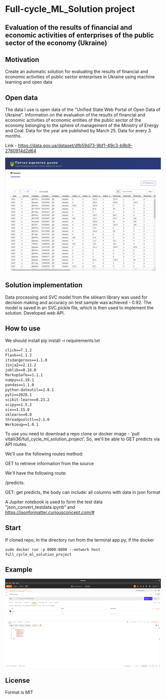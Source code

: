 # Full-cycle_ML_Solution project
## Evaluation of the results of financial and economic activities of enterprises of the public sector of the economy (Ukraine)

## Motivation
Create an automatic solution for evaluating the results of financial and economic
activities of public sector enterprises in Ukraine using machine learning and open
data

## Open data


The data I use is open data of the "Unified State Web Portal of Open Data of Ukraine".
Information on the evaluation of the results of financial and economic activities of 
economic entities of the public sector of the economy belonging to the sphere of 
management of the Ministry of Energy and Coal. Data for the year are published by
March 25. Data for every 3 months.    

Link - https://data.gov.ua/dataset/dfb59d73-9bf1-49c3-b9b9-2760914d2d64

<div align="center">
    <img align="center" src="https://github.com/Vitalii36/full-cycle_ML_Solution/blob/master/image_readme/Logo.png?raw=true">
</div>

<div align="center">
    <img align="center" src="https://github.com/Vitalii36/full-cycle_ML_Solution/blob/master/image_readme/Table.png?raw=true">
</div>

## Solution implementation

Data processing and SVC model from the sklearn library was used for decision making and accuracy on test sample was achieved - 0.92. The model is saved in an SVC.pickle file, which is then 
used to implement the solution. Developed web API.

## How to use
We should install pip install -r requirements.txt
    
    click==7.1.2
    Flask==1.1.2
    itsdangerous==1.1.0
    Jinja2==2.11.2
    joblib==0.16.0
    MarkupSafe==1.1.1
    numpy==1.19.1
    pandas==1.1.0
    python-dateutil==2.8.1
    pytz==2020.1
    scikit-learn==0.23.2
    scipy==1.5.2
    six==1.15.0
    sklearn==0.0
    threadpoolctl==2.1.0
    Werkzeug==1.0.1
    
To use you need to download a repo clone or docker image - 'pull vitalii36/full_cycle_ml_solution_project'.
So, we'll be able to GET predicts via API routes.   
    
We'll use the following routes method:

GET to retrieve information from the source

We'll have the following route:

/predicts:

GET: get predicts, the body can include:
all columns with data in json format

A Jupiter notebook is used to form the test data "json_convert_testdata.ipynb"
and https://jsonformatter.curiousconcept.com/#

## Start
If cloned repo, in the directory run from the terminal app.py, if the docker 
    
    sudo docker run -p 8000:8000 --network host full_cycle_ml_solution_project

## Example

<div align="center">
    <img align="center" src="https://github.com/Vitalii36/full-cycle_ML_Solution/blob/master/image_readme/Example_1.png?raw=true">
</div>


## License
Format is MIT
